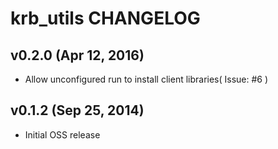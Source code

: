 krb_utils CHANGELOG
===================

v0.2.0 (Apr 12, 2016)
---------------------
- Allow unconfigured run to install client libraries( Issue: #6 )

v0.1.2 (Sep 25, 2014)
---------------------
- Initial OSS release
